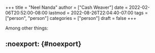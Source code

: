 +++
title = "Neel Nanda"
author = ["Cash Weaver"]
date = 2022-02-06T20:52:00-08:00
lastmod = 2022-08-26T22:04:40-07:00
tags = ["person", "person"]
categories = ["person"]
draft = false
+++

Among other things:


## :noexport: {#noexport}
